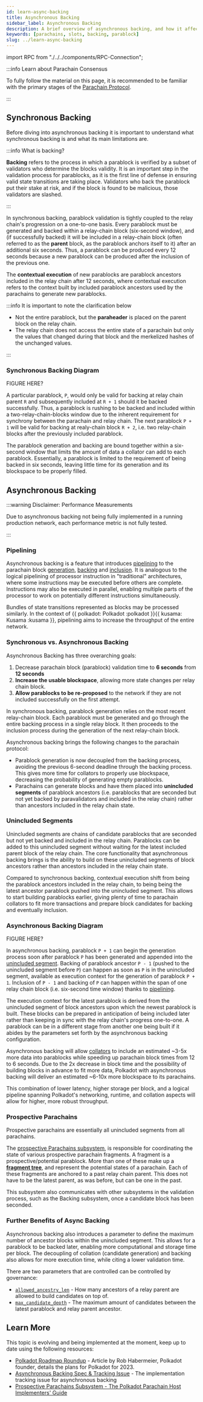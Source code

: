 ```yaml
---
id: learn-async-backing
title: Asynchronous Backing
sidebar_label: Asynchronous Backing
description: A brief overview of asynchronous backing, and how it affects Polkadot's scalability.
keywords: [parachains, slots, backing, parablock]
slug: ../learn-async-backing
---
```


import RPC from "./../../components/RPC-Connection";

:::info Learn about Parachain Consensus

To fully follow the material on this page, it is recommended to be familiar with the primary stages
of the [Parachain Protocol](./learn-parachains-protocol.md).

:::

## Synchronous Backing

Before diving into asynchronous backing it is important to understand what synchronous backing is
and what its main limitations are.

:::info What is backing?

**Backing** refers to the process in which a parablock is verified by a subset of validators who
determine the blocks validity. It is an important step in the validation process for parablocks, as
it is the first line of defense in ensuring valid state transitions are taking place. Validators who
back the parablock put their stake at risk, and if the block is found to be malicious, those
validators are slashed.

:::

In synchronous backing, parablock validation is tightly coupled to the relay chain's progression on
a one-to-one basis. Every parablock must be generated and backed within a relay-chain block
(six-second window), and (if successfully backed) it will be included in a relay-chain block (often
referred to as the **parent** block, as the parablock anchors itself to it) after an additional six
seconds. Thus, a parablock can be produced every 12 seconds because a new parablock can be produced
after the inclusion of the previous one.

The **contextual execution** of new parablocks are parablock ancestors included in the relay chain
after 12 seconds, where contextual execution refers to the context built by included parablock
ancestors used by the parachains to generate new parablocks.

:::info It is important to note the clarification below

- Not the entire parablock, but the **paraheader** is placed on the parent block on the relay chain.
- The relay chain does not access the entire state of a parachain but only the values that changed
  during that block and the merkelized hashes of the unchanged values.

:::

### Synchronous Backing Diagram

FIGURE HERE?

A particular parablock, `P`, would only be valid for backing at relay chain parent `R` and
subsequently included at `R + 1` should it be backed successfully. Thus, a parablock is rushing to
be backed and included within a two-relay-chain-blocks window due to the inherent requirement for
synchrony between the parachain and relay chain. The next parablock `P + 1` will be valid for
backing at realy-chain block `R + 2`, i.e. two relay-chain blocks after the previously included
parablock.

The parablock generation and backing are bound together within a six-second window that limits the
amount of data a collator can add to each parablock. Essentially, a parablock is limited to the
requirement of being backed in six seconds, leaving little time for its generation and its
blockspace to be properly filled.

## Asynchronous Backing

:::warning Disclaimer: Performance Measurements

Due to asynchronous backing not being fully implemented in a running production network, each
performance metric is not fully tested.

:::

### Pipelining

Asynchronous backing is a feature that introduces
[pipelining](https://www.techtarget.com/whatis/definition/pipelining) to the parachain block
[generation](./learn-parachains-protocol.md), [backing](./learn-parachains-protocol.md) and
[inclusion](./learn-parachains-protocol.md). It is analogous to the logical pipelining of processor
instruction in "traditional" architectures, where some instructions may be executed before others
are complete. Instructions may also be executed in parallel, enabling multiple parts of the
processor to work on potentially different instructions simultaneously.

Bundles of state transitions represented as blocks may be processed similarly. In the context of
{{ polkadot: Polkadot :polkadot }}{{ kusama: Kusama :kusama }}, pipelining aims to increase the
throughput of the entire network.

### Synchronous vs. Asynchronous Backing

Asynchronous Backing has three overarching goals:

1. Decrease parachain block (parablock) validation time to **6 seconds** from **12 seconds**
2. **Increase the usable blockspace**, allowing more state changes per relay chain block.
3. **Allow parablocks to be re-proposed** to the network if they are not included successfully on
   the first attempt.

In synchronous backing, parablock generation relies on the most recent relay-chain block. Each
parablock must be generated and go through the entire backing process in a single relay block. It
then proceeds to the inclusion process during the generation of the next relay-chain block.

Asynchronous backing brings the following changes to the parachain protocol:

- Parablock generation is now decoupled from the backing process, avoiding the previous 6-second
  deadline through the backing process. This gives more time for collators to properly use
  blockspace, decreasing the probability of generating empty parablocks.
- Parachains can generate blocks and have them placed into **unincluded segments** of parablock
  ancestors (i.e. parablocks that are seconded but not yet backed by paravalidators and included in
  the relay chain) rather than ancestors included in the relay chain state.

### Unincluded Segments

Unincluded segments are chains of candidate parablocks that are seconded but not yet backed and
included in the relay chain. Parablocks can be added to this unincluded segment without waiting for
the latest included parent block of the relay chain. The core functionality that asynchronous
backing brings is the ability to build on these unincluded segments of block ancestors rather than
ancestors included in the relay chain state.

Compared to synchronous backing, contextual execution shift from being the parablock ancestors
included in the relay chain, to being being the latest ancestor parablock pushed into the unincluded
segment. This allows to start building parablocks earlier, giving plenty of time to parachain
collators to fit more transactions and prepare block candidates for backing and eventually
inclusion.

### Asynchronous Backing Diagram

FIGURE HERE?

In asynchronous backing, parablock `P + 1` can begin the generation process soon after parablock `P`
has been generated and appended into the [unincluded segment](#unincluded-segments). Backing of
parablock ancestor `P - 1` (pushed to the unincluded segment before `P`) can happen as soon as `P`
is in the unincluded segment, available as execution context for the generation of parablock
`P + 1`. Inclusion of `P - 1` and backing of `P` can happen within the span of one relay chain block
(i.e. six-second time window) thanks to [pipelining](#pipelining).

The execution context for the latest parablock is derived from the unincluded segment of block
ancestors upon which the newest parablock is built. These blocks can be prepared in anticipation of
being included later rather than keeping in sync with the relay chain's progress one-to-one. A
parablock can be in a different stage from another one being built if it abides by the parameters
set forth by the asynchronous backing configuration.

Asynchronous backing will allow [collators](./learn-parachains-protocol.md#collators) to include an
estimated ~3-5x more data into parablocks while speeding up parachain block times from 12 to 6
seconds. Due to the 2x decrease in block time and the possibility of building blocks in advance to
fit more data, Polkadot with asynchronous backing will deliver an estimated ~6-10x more blockspace
to its parachains.

This combination of lower latency, higher storage per block, and a logical pipeline spanning
Polkadot's networking, runtime, and collation aspects will allow for higher, more robust throughput.

### Prospective Parachains

Prospective parachains are essentially all unincluded segments from all parachains.

The
[prospective Parachains subsystem](https://paritytech.github.io/polkadot/book/node/backing/prospective-parachains.html),
is responsible for coordinating the state of various prospective parachain fragments. A fragment is
a prospective/potential parablock. More than one of these make up a
[**fragment tree**](https://paritytech.github.io/polkadot/book/node/backing/prospective-parachains.html#fragment-trees),
and represent the potential states of a parachain. Each of these fragments are anchored to a past
relay chain parent. This does not have to be the latest parent, as was before, but can be one in the
past.

This subsystem also communicates with other subsystems in the validation process, such as the
Backing subsystem, once a candidate block has been seconded.

### Further Benefits of Async Backing

Asynchronous backing also introduces a parameter to define the maximum number of ancestor blocks
within the unincluded segment. This allows for a parablock to be backed later, enabling more
computational and storage time per block. The decoupling of collation (candidate generation) and
backing also allows for more execution time, while citing a lower validation time.

There are two parameters that are controlled can be controlled by governance:

- [`allowed_ancestry_len`](https://github.com/paritytech/polkadot-sdk/blob/f204e3264f945c33b4cea18a49f7232c180b07c5/polkadot/primitives/src/vstaging/mod.rs#L54) -
  How many ancestors of a relay parent are allowed to build candidates on top of.
- [`max_candidate_depth`](https://github.com/paritytech/polkadot-sdk/blob/f204e3264f945c33b4cea18a49f7232c180b07c5/polkadot/primitives/src/vstaging/mod.rs#L49) -
  The maximum amount of candidates between the latest parablock and relay parent ancestor.

## Learn More

This topic is evolving and being implemented at the moment, keep up to date using the following
resources:

- [Polkadot Roadmap Roundup](https://polkadot.network/blog/polkadot-roadmap-roundup) - Article by
  Rob Habermeier, Polkadot founder, details the plans for Polkadot for 2023.
- [Asynchronous Backing Spec & Tracking Issue](https://github.com/paritytech/polkadot/issues/3779) -
  The implementation tracking issue for asynchronous backing
- [Prospective Parachains Subsystem - The Polkadot Parachain Host Implementers' Guide](https://paritytech.github.io/polkadot/book/node/backing/prospective-parachains.html)
